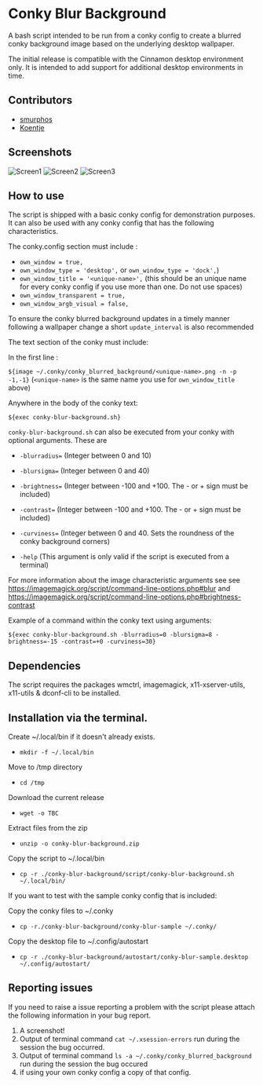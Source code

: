 # Conky Blur Background

A bash script intended to be run from a conky config to create a blurred conky background image based on the underlying desktop wallpaper.

The initial release is compatible with the Cinnamon desktop environment only.
It is intended to add support for additional desktop environments in time.

## Contributors

* [smurphos](https://github.com/smurphos)
* [Koentje](https://forums.linuxmint.com/memberlist.php?mode=viewprofile&u=317124)

## Screenshots

![Screen1](https://github.com/smurphos/conky-blur-background/blob/main/screenshots/2022-03-25_20-07.png)
![Screen2](https://github.com/smurphos/conky-blur-background/blob/main/screenshots/2022-03-25_20-08.png)
![Screen3](https://github.com/smurphos/conky-blur-background/blob/main/screenshots/2022-03-25_20-09.png)

## How to use

The script is shipped with a basic conky config for demonstration purposes.
It can also be used with any conky config that has the following characteristics.

The conky.config section must include :

* `own_window = true,`
* `own_window_type = 'desktop',` or `own_window_type = 'dock',`)  
* `own_window_title = '<unique-name>',` (this should be an unique name for every conky config if you use more than one. Do not use spaces)
* `own_window_transparent = true,`
* `own_window_argb_visual = false,`

To ensure the conky blurred background updates in a timely manner following a wallpaper change a short `update_interval` is also recommended

The text section of the conky must include:

In the first line :

`${image ~/.conky/conky_blurred_background/<unique-name>.png -n -p -1,-1}` (`<unique-name>` is the same name you use for `own_window_title` above)

Anywhere in the body of the conky text:

`${exec conky-blur-background.sh}`

`conky-blur-background.sh` can also be executed from your conky with optional arguments. These are

* `-blurradius=` (Integer between 0 and 10)
* `-blursigma=` (Integer between 0 and 40)
* `-brightness=` (Integer between -100 and +100. The - or + sign must be included)
* `-contrast=` (Integer between -100 and +100. The - or + sign must be included)
* `-curviness=` (Integer between 0 and 40. Sets the roundness of the conky background corners)

* `-help` (This argument is only valid if the script is executed from a terminal)

For more information about the image characteristic arguments see see https://imagemagick.org/script/command-line-options.php#blur
and https://imagemagick.org/script/command-line-options.php#brightness-contrast

Example of a command within the conky text using arguments:

`${exec conky-blur-background.sh -blurradius=0 -blursigma=8 -brightness=-15 -contrast=+0 -curviness=30}`

## Dependencies

The script requires the packages wmctrl, imagemagick, x11-xserver-utils, x11-utils & dconf-cli to be installed.

## Installation via the terminal.

Create  ~/.local/bin if it doesn't already exists.
* `mkdir -f ~/.local/bin`

Move to /tmp directory
* `cd /tmp`

Download the current release
* `wget -o TBC`

Extract files from the zip
* `unzip -o conky-blur-background.zip`

Copy the script to ~/.local/bin
* `cp -r ./conky-blur-background/script/conky-blur-background.sh ~/.local/bin/`

If you want to test with the sample conky config that is included:

Copy the conky files to ~/.conky
* `cp -r./conky-blur-background/conky-blur-sample ~/.conky/`

Copy the desktop file to ~/.config/autostart
* `cp -r ./conky-blur-background/autostart/conky-blur-sample.desktop ~/.config/autostart/`

## Reporting issues

If you need to raise a issue reporting a problem with the script please attach the following information in your bug report.

1) A screenshot!
2) Output of terminal command `cat ~/.xsession-errors` run during the session the bug occurred.
3) Output of terminal command `ls -a ~/.conky/conky_blurred_background` run during the session the bug occured
4) if using your own conky config a copy of that config.
